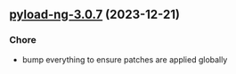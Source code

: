 

## [pyload-ng-3.0.7](https://github.com/truecharts/charts/compare/pyload-ng-3.0.6...pyload-ng-3.0.7) (2023-12-21)

### Chore

- bump everything to ensure patches are applied globally
  
  